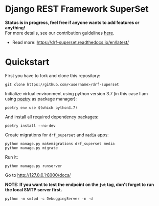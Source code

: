 # Django REST Framework SuperSet

**Status is in progress, feel free if anyone wants to add features or anything!** <br>
For more details, see our contribution guidelines [here](https://github.com/aprilahijriyan/drf-superset/blob/main/CONTRIBUTING.md).

* Read more: https://drf-superset.readthedocs.io/en/latest/


# Quickstart

First you have to fork and clone this repository:

```
git clone https://github.com/<username>/drf-superset
```

Initialize virtual environment using python version 3.7 (in this case I am using [poetry](https://python-poetry.org/) as package manager):

```
poetry env use $(which python3.7)
```

And install all required dependency packages:

```
poetry install --no-dev
```

Create migrations for `drf_superset` and `media` apps:

```
python manage.py makemigrations drf_superset media
python manage.py migrate
```

Run it:

```
python manage.py runserver
```

Go to http://127.0.0.1:8000/docs/


**NOTE: If you want to test the endpoint on the `jwt` tag, don't forget to run the local SMTP server first.**

```
python -m smtpd -c DebuggingServer -n -d
```
